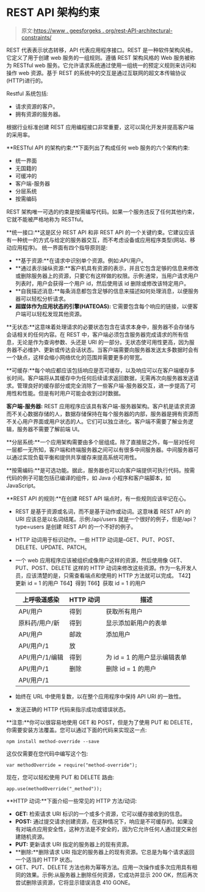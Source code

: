# REST API 架构约束

> 原文:[https://www . geesforgeks . org/rest-API-architectural-constraints/](https://www.geeksforgeeks.org/rest-api-architectural-constraints/)

REST 代表表示状态转移，API 代表应用程序接口。REST 是一种软件架构风格，它定义了用于创建 web 服务的一组规则。遵循 REST 架构风格的 Web 服务被称为 RESTful web 服务。它允许请求系统通过使用一组统一的预定义规则来访问和操作 web 资源。基于 REST 的系统中的交互是通过互联网的超文本传输协议(HTTP)进行的。

Restful 系统包括:

*   请求资源的客户。
*   拥有资源的服务器。

根据行业标准创建 REST 应用编程接口非常重要，这可以简化开发并提高客户端的采用率。

**RESTful API 的架构约束:**下面列出了构成任何 web 服务的六个架构约束:

*   统一界面
*   无国籍的
*   可缓冲的
*   客户端-服务器
*   分层系统
*   按需编码

REST 架构唯一可选的约束是按需编写代码。如果一个服务违反了任何其他约束，它就不能被严格地称为 RESTful。

**统一接口:**这是区分 REST API 和非 REST API 的一个关键约束。它建议应该有一种统一的方式与给定的服务器交互，而不考虑设备或应用程序类型(网站、移动应用程序)。
统一界面有四个指导原则是:

*   **基于资源:**在请求中识别单个资源。例如:API/用户。
*   **通过表示操纵资源:**客户机具有资源的表示，并且它包含足够的信息来修改或删除服务器上的资源，只要它有这样做的权限。示例:通常，当用户请求用户列表时，用户会获得一个用户 id，然后使用该 id 删除或修改该特定用户。
*   **自我描述消息:**每条消息都包含足够的信息来描述如何处理消息，以便服务器可以轻松分析请求。
*   **超媒体作为应用状态的引擎(HATEOAS):** 它需要包含每个响应的链接，以便客户端可以轻松发现其他资源。

**无状态:**这意味着处理请求的必要状态包含在请求本身中，服务器不会存储与会话相关的任何内容。在 REST 中，客户端必须包含服务器完成请求的所有信息，无论是作为查询参数、头还是 URI 的一部分。无状态使可用性更高，因为服务器不必维护、更新或传达会话状态。当客户端需要向服务器发送太多数据时会有一个缺点，这样会缩小网络优化的范围并需要更多的带宽。

**可缓存:**每个响应都应该包括响应是否可缓存，以及响应可以在客户端缓存多长时间。客户端将从其缓存中为任何后续请求返回数据，无需再次向服务器发送请求。管理良好的缓存部分或完全消除了一些客户端-服务器交互，进一步提高了可用性和性能。但是有时用户可能会收到过时数据。

**客户端-服务器:** REST 应用程序应该具有客户端-服务器架构。客户机是请求资源而不关心数据存储的人，数据存储保持在每个服务器的内部，服务器是拥有资源而不关心用户界面或用户状态的人。它们可以独立进化。客户端不需要了解业务逻辑，服务器不需要了解前端 UI。

**分层系统:**一个应用架构需要由多个层组成。除了直接层之外，每一层对任何一层都一无所知，客户端和终端服务器之间可以有很多中间服务器。中间服务器可以通过实现负载平衡和提供共享缓存来提高系统可用性。

**按需编码:**是可选功能。据此，服务器也可以向客户端提供可执行代码。按需代码的例子可能包括已编译的组件，如 Java 小程序和客户端脚本，如 JavaScript。

**REST API 的规则:**在创建 REST API 端点时，有一些规则应该牢记在心。

*   REST 是基于资源或名词，而不是基于动作或动词。这意味着 REST API 的 URI 应该总是以名词结尾。示例:/api/users 就是一个很好的例子，但是/api？type=users 是创建 REST API 的一个不好的例子。
*   HTTP 动词用于标识动作。一些 HTTP 动词是–GET、PUT、POST、DELETE、UPDATE、PATCH。
*   一个 web 应用程序应该被组织成像用户这样的资源，然后使用像 GET、PUT、POST、DELETE 这样的 HTTP 动词来修改这些资源。作为一名开发人员，应该清楚的是，只需查看端点和使用的 HTTP 方法就可以完成。
    T42】更新 id = 1 的用户 T64】得到 T66】获取 id = 1 的用户

    | 上呼吸道感染 | HTTP 动词 | 描述 |
    | --- | --- | --- |
    | API/用户 | 得到 | 获取所有用户 |
    | 原料药/用户/新 | 得到 | 显示添加新用户的表单 |
    | API/用户 | 邮政 | 添加用户 |
    | API/用户/1 | 放 |
    | API/用户/1/编辑 | 得到 | 为 id = 1 的用户显示编辑表单 |
    | API/用户/1 | 删除 | 删除 id = 1 的用户 |
    | API/用户/1 |

*   始终在 URL 中使用复数，以在整个应用程序中保持 API URI 的一致性。
*   发送正确的 HTTP 代码来指示成功或错误状态。

**注意:**你可以很容易地使用 GET 和 POST，但是为了使用 PUT 和 DELETE，你需要安装方法覆盖。您可以通过下面的代码来实现这一点:

```
npm install method-override --save
```

这仅仅需要在您代码中编写这个包:

```
var methodOverride = require("method-override");
```

现在，您可以轻松使用 PUT 和 DELETE 路由:

```
app.use(methodOverride("_method"));
```

**HTTP 动词:**下面介绍一些常见的 HTTP 方法/动词:

*   **GET:** 检索请求 URI 标识的一个或多个资源，它可以缓存接收到的信息。
*   **POST:** 通过提交请求创建资源，在这种情况下，响应是不可缓存的。如果没有对端点应用安全性，这种方法是不安全的，因为它允许任何人通过提交来创建随机资源。
*   **PUT:** 更新请求 URI 指定的服务器上的现有资源。
*   **删除:**删除请求 URI 指定的服务器上的现有资源。它总是为每个请求返回一个适当的 HTTP 状态。
*   GET、PUT、DELETE 方法也称为幂等方法。应用一次操作或多次应用具有相同的效果。示例:从服务器上删除任何资源，它成功并显示 200 OK，然后再次尝试删除该资源，它将显示错误消息 410 GONE。